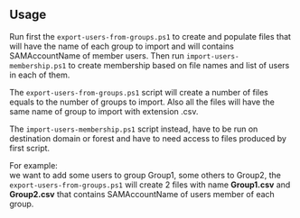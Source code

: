 ## Usage
Run first the ```export-users-from-groups.ps1``` to create and populate files that will have the name of each group to import and will contains SAMAccountName of member users.
Then run ```import-users-membership.ps1``` to create membership based on file names and list of users in each of them.

The ```export-users-from-groups.ps1``` script will create a number of files equals to the number of groups to import. Also all the files will have the same name of group to import with extension .csv. 

The ```import-users-membership.ps1``` script instead, have to be run on destination domain or forest and have to need access to files produced by first script.

For example: <br>
we want to add some users to group Group1, some others to Group2, the ```export-users-from-groups.ps1``` will create 2 files with name **Group1.csv** and **Group2.csv** that contains SAMAccountName of users member of each group.
